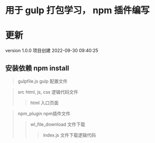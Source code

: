 # 用于 gulp 打包学习， npm 插件编写

# 更新
version 1.0.0
项目创建   2022-09-30 09:40:25

## 安装依赖  npm install

>gulpfile.js  gulp 配置文件

>src        html, js, css 逻辑代码文件
>> html         入口页面

>npm_plugin   npm插件文件
>> wl_file_download  文件下载
>>> index.js   文件下载逻辑代码
